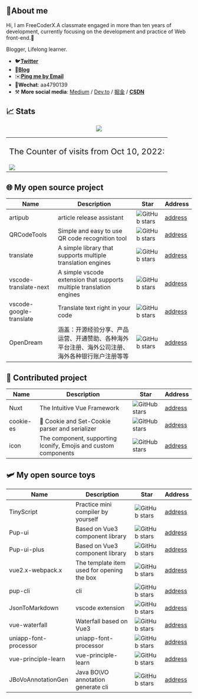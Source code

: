 <!--
**yxw007/yxw007** is a ✨ _special_ ✨ repository because its `README.md` (this file) appears on your GitHub profile.

Here are some ideas to get you started:

- 🔭 I’m currently working on ...
- 🌱 I’m currently learning ...
- 👯 I’m looking to collaborate on ...
- 🤔 I’m looking for help with ...
- 💬 Ask me about ...
- 📫 How to reach me: ...
- 😄 Pronouns: ...
- ⚡ Fun fact: ...
-->

## 🚀About me

Hi, I am FreeCoderX.A classmate engaged in more than ten years of development, currently focusing on the development and practice of Web front-end.💪



Blogger, Lifelong learner. 

- 🐦[**Twitter**](https://x.com/_yxw007)
- 📝[**Blog**](https://yanxuewen.cn)
- ✉️[**Ping me by Email**](mailto:aa4790139@gmail.com)
- 💬**Wechat**: aa4790139
- ⚒ **More social media**: [Medium](https://medium.com/@yxw007) / [Dev.to](https://dev.to/yxw007) / [掘金](https://juejin.cn/user/976022054640718) / [**CSDN**](https://blog.csdn.net/aa4790139?type=lately)

## 📈 Stats

<div align="center">
  <img src="https://github-readme-stats.vercel.app/api?username=yxw007&show_icons=true&icon_color=0366d6&text_color=24292e&bg_color=ffffff&hide_title=true&hide_border=true" />
  <table>
  <tr>
    <td style="display:table-cell; vertical-align:middle;">
      <p style="font-size:22px; text-align: center;">The Counter of visits from Oct 10, 2022: </p>
      <img src="https://profile-counter.glitch.me/yxw007/count.svg" />
    </td>
  </tr>
  </table>
</div>




## 🌐 My open source project

| Name        | Description               | Star                                                                                 | Address                                      |
| ----------- | ------------------------- | ------------------------------------------------------------------------------------ | -------------------------------------------- |
| artipub     | article release assistant | ![GitHub stars](https://img.shields.io/github/stars/artipub/artipub?style=social)     | [address](https://github.com/artipub/artipub) |
| QRCodeTools | Simple and easy to use QR code recognition tool  | ![GitHub stars](https://img.shields.io/github/stars/yxw007/QRCodeTools?style=social) | [address](https://github.com/yxw007/QRCodeTools) |
| translate | A simple library that supports multiple translation engines  | ![GitHub stars](https://img.shields.io/github/stars/yxw007/translate?style=social) | [address](https://github.com/yxw007/translate) |
| vscode-translate-next | A simple vscode extension that supports multiple translation engines  | ![GitHub stars](https://img.shields.io/github/stars/yxw007/vscode-translate-next?style=social) | [address](https://github.com/yxw007/vscode-translate-next) |
| vscode-google-translate | Translate text right in your code  | ![GitHub stars](https://img.shields.io/github/stars/yxw007/vscode-google-translate?style=social) | [address](https://github.com/yxw007/vscode-google-translate) |
| OpenDream | 涵盖：开源经验分享、产品运营、开通赞助、各种海外平台注册、海外公司注册、海外各种银行账户注册等等  | ![GitHub stars](https://img.shields.io/github/stars/yxw007/OpenDream?style=social) | [address](https://github.com/yxw007/OpenDream) |

## 🤝 Contributed project
| Name        | Description               | Star                                                                                 | Address                                      |
| ----------- | ------------------------- | ------------------------------------------------------------------------------------ | -------------------------------------------- |
| Nuxt | The Intuitive Vue Framework | ![GitHub stars](https://img.shields.io/github/stars/nuxt/nuxt?style=social)  |[address](https://github.com/nuxt/nuxt) |
| cookie-es | 🍪 Cookie and Set-Cookie parser and serializer | ![GitHub stars](https://img.shields.io/github/stars/unjs/cookie-es?style=social)  |[address](https://github.com/unjs/cookie-es) |
| icon | The <Icon> component, supporting Iconify, Emojis and custom components | ![GitHub stars](https://img.shields.io/github/stars/nuxt/icon?style=social)  |[address](https://github.com/nuxt/icon) |


## 🛩 My open source toys

| Name                  | Description                                | Star                                                                                           | Address                                                    |
| --------------------- | ------------------------------------------ | ---------------------------------------------------------------------------------------------- | ---------------------------------------------------------- |
| TinyScript            | Practice mini compiler by yourself         | ![GitHub stars](https://img.shields.io/github/stars/yxw007/TinyScript?style=social)            | [address](https://github.com/yxw007/TinyScript)            |
| Pup-ui                | Based on Vue3 component library            | ![GitHub stars](https://img.shields.io/github/stars/yxw007/Pup-ui?style=social)                | [address](https://github.com/yxw007/Pup-ui)                |
| Pup-ui-plus           | Based on Vue3 component library            | ![GitHub stars](https://img.shields.io/github/stars/Pup007/pup-ui-plus?style=social)           | [address](https://github.com/Pup007/pup-ui-plus)           |
| vue2.x-webpack.x      | The template item used for opening the box | ![GitHub stars](https://img.shields.io/github/stars/yxw007/vue2.x-webpack.x?style=social)      | [address](https://github.com/yxw007/vue2.x-webpack.x)      |
| pup-cli               | cli                                        | ![GitHub stars](https://img.shields.io/github/stars/yxw007/pup-cli?style=social)               | [address](https://github.com/yxw007/pup-cli)               |
| JsonToMarkdown        | vscode extension                           | ![GitHub stars](https://img.shields.io/github/stars/yxw007/JsonToMarkdown?style=social)        | [address](https://github.com/yxw007/JsonToMarkdown)        |
| vue-waterfall         | Waterfall based on Vue3                    | ![GitHub stars](https://img.shields.io/github/stars/yxw007/vue-waterfall?style=social)         | [address](https://github.com/yxw007/vue-waterfall)         |
| uniapp-font-processor | uniapp-font-processor                      | ![GitHub stars](https://img.shields.io/github/stars/yxw007/uniapp-font-processor?style=social) | [address](https://github.com/yxw007/uniapp-font-processor) |
| vue-principle-learn   | vue-principle-learn                        | ![GitHub stars](https://img.shields.io/github/stars/yxw007/vue-principle-learn?style=social)   | [address](https://github.com/yxw007/vue-principle-learn)   |
| JBoVoAnnotationGen    | Java BO\VO annotation generate cli                     | ![GitHub stars](https://img.shields.io/github/stars/yxw007/JBoVoAnnotationGen?style=social)      | [address](https://github.com/yxw007/JBoVoAnnotationGen)   |


